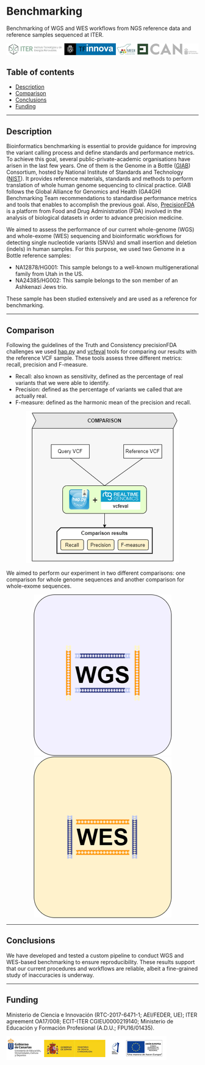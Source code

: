 # Benchmarking
Benchmarking of WGS and WES workflows from NGS reference data and reference samples sequenced at ITER.

![](https://github.com/genomicsITER/benchmarking/blob/master/images/funding_1.png)

## Table of contents

* [Description](#description)
* [Comparison](#comparison)
* [Conclusions](#conclusions)
* [Funding](#funding)

---

## Description

Bioinformatics benchmarking is essential to provide guidance for improving the variant calling process and define standards and performance metrics. To achieve this goal, several public-private-academic organisations have arisen in the last few years. One of them is the Genome in a Bottle ([GIAB](https://jimb.stanford.edu/giab)) Consortium, hosted by National Institute of Standards and Technology ([NIST](https://www.nist.gov/)). It provides reference materials, standards and methods to perform translation of whole human genome sequencing to clinical practice. GIAB follows the Global Alliance for Genomics and Health (GA4GH) Benchmarking Team recommendations to standardise performance metrics and tools that enables to accomplish the previous goal. Also, [PrecisionFDA](https://precision.fda.gov/) is a platform from Food and Drug Administration (FDA) involved in the analysis of biological datasets in order to advance precision medicine.

We aimed to assess the performance of our current whole-genome (WGS) and whole-exome (WES) sequencing and bioinformatic workflows for detecting single nucleotide variants (SNVs) and small insertion and deletion (indels) in human samples. For this purpose, we used two Genome in a Bottle reference samples:

* NA12878/HG001: This sample belongs to a well-known multigenerational family from Utah in the US.
* NA24385/HG002: This sample belongs to the son member of an Ashkenazi Jews trio.

These sample has been studied extensively and are used as a reference for benchmarking.

---

## Comparison

Following the guidelines of the Truth and Consistency precisionFDA challenges we used [hap.py](https://github.com/Illumina/hap.py) and [vcfeval](https://github.com/RealTimeGenomics/rtg-tools) tools for comparing our results with the reference VCF sample. These tools assess three different metrics: recall, precision and F-measure.

* Recall: also known as sensitivity, defined as the percentage of real variants that we were able to identify.
* Precision: defined as the percentage of variants we called that are actually real.
* F-measure: defined as the harmonic mean of the precision and recall.

<p align="center">
  <img src="https://github.com/genomicsITER/benchmarking/blob/master/images/comparison.png">
</p>

We aimed to perform our experiment in two different comparisons: one comparison for whole genome sequences and another comparison for whole-exome sequences.

<p align="center">
    <a href="https://github.com/genomicsITER/benchmarking/tree/master/WGS" title="Go to WGS">
      <img src="https://github.com/genomicsITER/benchmarking/blob/master/images/WGS.png">
    </a> 
    <a href="https://github.com/genomicsITER/benchmarking/tree/master/WES" title="Go to WES">
      <img src="https://github.com/genomicsITER/benchmarking/blob/master/images/WES.png">
    </a>
</p>

---

## Conclusions

We have developed and tested a custom pipeline to conduct WGS and WES-based benchmarking to ensure reproducibility. These results support that our current procedures and workflows are reliable, albeit a fine-grained study of inaccuracies is underway.

---

## Funding

Ministerio de Ciencia e Innovación (RTC-2017-6471-1; AEI/FEDER, UE); ITER agreement OA17/008; ECIT-ITER CGIEU0000219140; Ministerio de Educación y Formación Profesional (A.D.U.; FPU16/01435).

![](https://github.com/genomicsITER/benchmarking/blob/master/images/funding_2.png)

